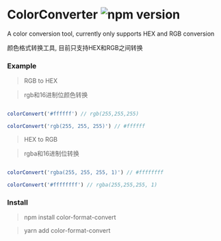 # ColorConverter ![npm version](https://badge.fury.io/js/color-format-convert.svg)
A color conversion tool, currently only supports HEX and RGB conversion

颜色格式转换工具, 目前只支持HEX和RGB之间转换

  ### Example

  > RGB to HEX
 
  > rgb和16进制位颜色转换
  ```javascript

  colorConvert('#ffffff') // rgb(255,255,255)

  colorConvert('rgb(255, 255, 255)') // #ffffff

  ```

  > HEX to RGB
 
  > rgba和16进制位转换

  ```javascript

  colorConvert('rgba(255, 255, 255, 1)') // #ffffffff

  colorConvert('#ffffffff') // rgba(255,255,255, 1)

  ```
  ### Install

  > npm install color-format-convert
  
  > yarn add color-format-convert
